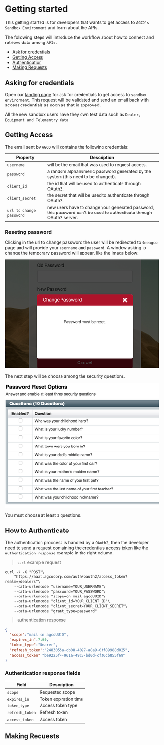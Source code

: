 # Getting started

This getting started is for developers that wants to get access to `AGCO's Sandbox Environment` and learn about the APIs.

The following steps will introduce the workflow about how to connect and retrieve data among `APIs`.

- [Ask for credentials](#asking-for-credentials)
- [Getting Access](#getting-access)
- [Authentication](#how-to-authenticate)
- [Making Requests](#making-requests)

## Asking for credentials

Open our <a href="https://agco-fuse.github.io/" target="_blank">landing page</a> for ask for credentials to get access to `sandbox environment`.
This request will be validated and send an email back with access credentials as soon as that is approved.

All the new sandbox users have they own test data such as `Dealer, Equipment and Telementry data`

## Getting Access

The email sent by `AGCO` will contains the following credentials:

Property | Description
-------- | -----------
`username` | will be the email that was used to request access.
`password` | a random alphanumeric password generated by the system (this need to be changed).
`client_id` | the id that will be used to authenticate through OAuth2.
`client_secret` | the secret that will be used to authenticate through OAuth2.
`url to change password` | new users have to change your generated password, this password can't be used to authenticate through OAuth2 server.

### Reseting password
Clicking in the url to change password the user will be redirected to `Oneagco` page and will provide your `username` and `password`. A window asking to change 
the temporary password will appear, like the image below:

![reset password](images/user_reset_password.png "Reset passowrd")

The next step will be choose among the security questions.

![security questions](images/user_security_questions.png "Security questions")

<aside class="notice">
You must choose at least <code>3</code> questions.
</aside>


## How to Authenticate

The authentication proccess is handled by a `OAuth2`, then the developer need to send a request containing the credentials
access token like the `authentication response` example in the right column.

> `curl` example request

```shell
curl -k -X "POST"\
    "https://aaat.agcocorp.com/auth/oauth2/access_token?realm=/dealers"\
    --data-urlencode "username=YOUR_USERNAME"\
    --data-urlencode "password=YOUR_PASSWORD"\
    --data-urlencode "scope=cn mail agcoUUID"\
    --data-urlencode "client_id=YOUR_CLIENT_ID"\
    --data-urlencode "client_secret=YOUR_CLIENT_SECRET"\
    --data-urlencode "grant_type=password"
```

> authentication response

```json
{
  "scope":"mail cn agcoUUID",
  "expires_in":7199,
  "token_type":"Bearer",
  "refresh_token":"2483055a-cb08-4027-a8a9-03f89988d025",
  "access_token":"be9225f4-961a-49c5-bd0d-cf36cb855f69"
}  
```

### Authentication response fields

Field | Description
----- | -----------
 `scope` | Requested scope
 `expires_in`| Token expiration time
 `token_type`| Access token type
 `refresh_token`| Refresh token
 `access_token` | Access token

## Making Requests
